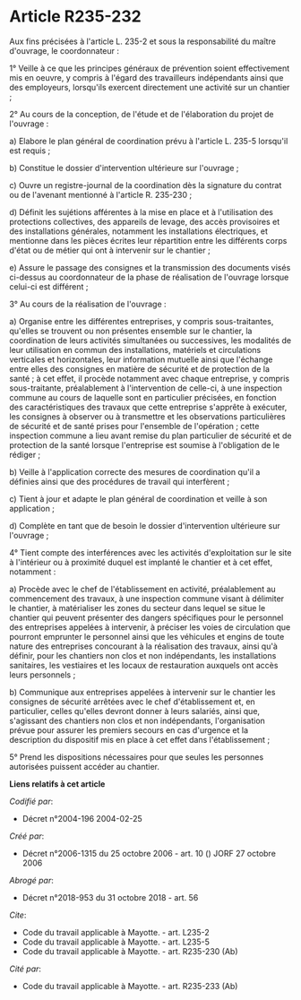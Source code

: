 # Article R235-232

Aux fins précisées à l'article L. 235-2 et sous la responsabilité du maître d'ouvrage, le coordonnateur : 

1° Veille à ce que les principes généraux de prévention soient effectivement mis en oeuvre, y compris à l'égard des
travailleurs indépendants ainsi que des employeurs, lorsqu'ils exercent directement une activité sur un chantier ; 

2° Au cours de la conception, de l'étude et de l'élaboration du projet de l'ouvrage : 

a) Elabore le plan général de coordination prévu à l'article L. 235-5 lorsqu'il est requis ; 

b) Constitue le dossier d'intervention ultérieure sur l'ouvrage ; 

c) Ouvre un registre-journal de la coordination dès la signature du contrat ou de l'avenant mentionné à l'article R.
235-230 ;

d) Définit les sujétions afférentes à la mise en place et à l'utilisation des protections collectives, des appareils de
levage, des accès provisoires et des installations générales, notamment les installations électriques, et mentionne dans les
pièces écrites leur répartition entre les différents corps d'état ou de métier qui ont à intervenir sur le chantier ; 

e) Assure le passage des consignes et la transmission des documents visés ci-dessus au coordonnateur de la phase de
réalisation de l'ouvrage lorsque celui-ci est différent ; 

3° Au cours de la réalisation de l'ouvrage : 

a) Organise entre les différentes entreprises, y compris sous-traitantes, qu'elles se trouvent ou non présentes ensemble sur
le chantier, la coordination de leurs activités simultanées ou successives, les modalités de leur utilisation en commun des
installations, matériels et circulations verticales et horizontales, leur information mutuelle ainsi que l'échange entre
elles des consignes en matière de sécurité et de protection de la santé ; à cet effet, il procède notamment avec chaque
entreprise, y compris sous-traitante, préalablement à l'intervention de celle-ci, à une inspection commune au cours de
laquelle sont en particulier précisées, en fonction des caractéristiques des travaux que cette entreprise s'apprête à
exécuter, les consignes à observer ou à transmettre et les observations particulières de sécurité et de santé prises pour
l'ensemble de l'opération ; cette inspection commune a lieu avant remise du plan particulier de sécurité et de protection de
la santé lorsque l'entreprise est soumise à l'obligation de le rédiger ; 

b) Veille à l'application correcte des mesures de coordination qu'il a définies ainsi que des procédures de travail qui
interfèrent ; 

c) Tient à jour et adapte le plan général de coordination et veille à son application ; 

d) Complète en tant que de besoin le dossier d'intervention ultérieure sur l'ouvrage ; 

4° Tient compte des interférences avec les activités d'exploitation sur le site à l'intérieur ou à proximité duquel est
implanté le chantier et à cet effet, notamment : 

a) Procède avec le chef de l'établissement en activité, préalablement au commencement des travaux, à une inspection commune
visant à délimiter le chantier, à matérialiser les zones du secteur dans lequel se situe le chantier qui peuvent présenter
des dangers spécifiques pour le personnel des entreprises appelées à intervenir, à préciser les voies de circulation que
pourront emprunter le personnel ainsi que les véhicules et engins de toute nature des entreprises concourant à la réalisation
des travaux, ainsi qu'à définir, pour les chantiers non clos et non indépendants, les installations sanitaires, les
vestiaires et les locaux de restauration auxquels ont accès leurs personnels ; 

b) Communique aux entreprises appelées à intervenir sur le chantier les consignes de sécurité arrêtées avec le chef
d'établissement et, en particulier, celles qu'elles devront donner à leurs salariés, ainsi que, s'agissant des chantiers non
clos et non indépendants, l'organisation prévue pour assurer les premiers secours en cas d'urgence et la description du
dispositif mis en place à cet effet dans l'établissement ; 

5° Prend les dispositions nécessaires pour que seules les personnes autorisées puissent accéder au chantier.

**Liens relatifs à cet article**

_Codifié par_:

  - Décret n°2004-196 2004-02-25

_Créé par_:

  - Décret n°2006-1315 du 25 octobre 2006 - art. 10 () JORF 27 octobre 2006

_Abrogé par_:

  - Décret n°2018-953 du 31 octobre 2018 - art. 56

_Cite_:

  - Code du travail applicable à Mayotte. - art. L235-2
  - Code du travail applicable à Mayotte. - art. L235-5
  - Code du travail applicable à Mayotte. - art. R235-230 (Ab)

_Cité par_:

  - Code du travail applicable à Mayotte. - art. R235-233 (Ab)
